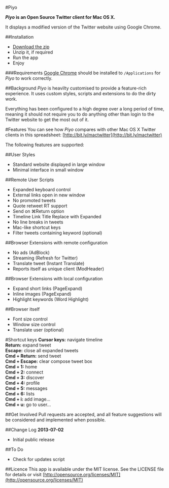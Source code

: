 #Piyo

***Piyo* is an Open Source Twitter client for Mac OS X.**

It displays a modified version of the Twitter website using Google Chrome.

##Installation
- [Download the zip](https://github.com/gingerbeardman/Piyo/raw/master/Piyo.app.zip)
- Unzip it, if required
- Run the app
- Enjoy

###Requirements
[Google Chrome](http://www.google.com/chrome/) should be installed to `/Applications` for *Piyo* to work correctly.

##Background
*Piyo* is heavilty customised to provide a feature-rich experience. It uses custom styles, scripts and extensions to do the dirty work.

Everything has been configured to a high degree over a long period of time, meaning it should not require you to do anything other than login to the Twitter website to get the most out of it.

#Features
You can see how *Piyo* compares with other Mac OS X Twitter clients in this spreadsheet: [http://bit.ly/mactwitter](http://bit.ly/mactwitter)

The following features are supported:

##User Styles
- Standard website displayed in large window  
- Minimal interface in small window  

##Remote User Scripts
- Expanded keyboard control  
- External links open in new window  
- No promoted tweets  
- Quote retweet RT support  
- Send on ⌘Return option  
- Timeline Link Title Replace with Expanded  
- No line breaks in tweets  
- Mac-like shortcut keys  
- Filter tweets containing keyword (optional)  

##Browser Extensions with remote configuration
- No ads (AdBlock)  
- Streaming (Refresh for Twitter)  
- Translate tweet (Instant Translate)  
- Reports itself as unique client (ModHeader)  

##Browser Extensions with local configuration
- Expand short links (PageExpand)  
- Inline images (PageExpand)  
- Highlight keywords (Word Highlight)  

##Browser itself
- Font size control  
- Window size control  
- Translate user (optional)  

#Shortcut keys
**Cursor keys:** navigate timeline  
**Return:** expand tweet  
**Escape:** close all expanded tweets  
**Cmd + Return:** send tweet  
**Cmd + Escape:** clear compose tweet box  
**Cmd + 1:** home  
**Cmd + 2:** connect  
**Cmd + 3:** discover  
**Cmd + 4:** profile  
**Cmd + 5:** messages  
**Cmd + 6:** lists  
**Cmd + i:** add image...  
**Cmd + u:** go to user...  

##Get Involved
Pull requests are accepted, and all feature suggestions will be considered and implemented when possible.

##Change Log
**2013-07-02**  
- Initial public release

##To Do
- Check for updates script  

##Licence
This app is available under the MIT license. See the LICENSE file for details or visit [http://opensource.org/licenses/MIT](http://opensource.org/licenses/MIT)